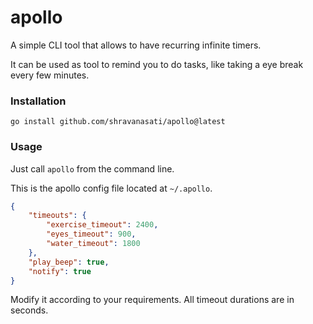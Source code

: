 # apollo

A simple CLI tool that allows to have recurring infinite timers.

It can be used as tool to remind you to do tasks, like taking a eye break every few minutes.

### Installation

```
go install github.com/shravanasati/apollo@latest
```

### Usage

Just call `apollo` from the command line.

This is the apollo config file located at `~/.apollo`.

```json
{
    "timeouts": {
        "exercise_timeout": 2400,
        "eyes_timeout": 900,
        "water_timeout": 1800
    },
    "play_beep": true,
    "notify": true
}
```

Modify it according to your requirements. All timeout durations are in seconds.
